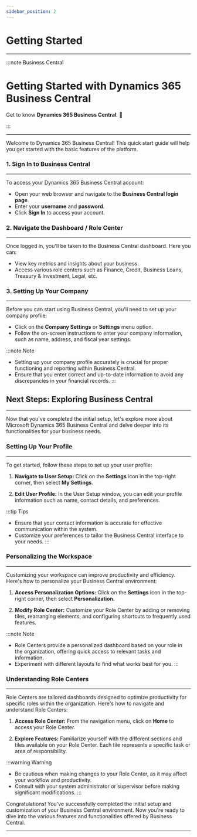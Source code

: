 ```yaml
---
sidebar_position: 2
---
```


# Getting Started
---

:::note Business Central
<div class="container">
    <div class="custom-note">
        <h1>Getting Started with Dynamics 365 Business Central</h1>
        <p>Get to know <strong>Dynamics 365 Business Central</strong>. 🤗</p>
    </div>
</div>
:::

---

Welcome to Dynamics 365 Business Central! This quick start guide will help you get started with the basic features of the platform.

### 1. Sign In to Business Central
---

To access your Dynamics 365 Business Central account:

- Open your web browser and navigate to the **Business Central login page**.
- Enter your **username** and **password**.
- Click **Sign In** to access your account.

### 2. Navigate the Dashboard / Role Center
---

Once logged in, you'll be taken to the Business Central dashboard. Here you can:
- View key metrics and insights about your business.
- Access various role centers such as Finance, Credit, Business Loans, Treasury & Investment, Legal, etc.

### 3. Setting Up Your Company
---

Before you can start using Business Central, you'll need to set up your company profile:
- Click on the **Company Settings** or **Settings** menu option.
- Follow the on-screen instructions to enter your company information, such as name, address, and fiscal year settings.

:::note Note
- Setting up your company profile accurately is crucial for proper functioning and reporting within Business Central.
- Ensure that you enter correct and up-to-date information to avoid any discrepancies in your financial records.
:::

## Next Steps: Exploring Business Central
---

Now that you've completed the initial setup, let's explore more about Microsoft Dynamics 365 Business Central and delve deeper into its functionalities for your business needs.

### Setting Up Your Profile
---

To get started, follow these steps to set up your user profile:

1. **Navigate to User Setup:** Click on the **Settings** icon in the top-right corner, then select **My Settings**.
   
2. **Edit User Profile:** In the User Setup window, you can edit your profile information such as name, contact details, and preferences.

:::tip Tips
- Ensure that your contact information is accurate for effective communication within the system.
- Customize your preferences to tailor the Business Central interface to your needs.
:::

### Personalizing the Workspace
---

Customizing your workspace can improve productivity and efficiency. Here's how to personalize your Business Central environment:

1. **Access Personalization Options:** Click on the **Settings** icon in the top-right corner, then select **Personalization**.

2. **Modify Role Center:** Customize your Role Center by adding or removing tiles, rearranging elements, and configuring shortcuts to frequently used features.

:::note Note
- Role Centers provide a personalized dashboard based on your role in the organization, offering quick access to relevant tasks and information.
- Experiment with different layouts to find what works best for you.
:::

### Understanding Role Centers
---

Role Centers are tailored dashboards designed to optimize productivity for specific roles within the organization. Here's how to navigate and understand Role Centers:

1. **Access Role Center:** From the navigation menu, click on **Home** to access your Role Center.

2. **Explore Features:** Familiarize yourself with the different sections and tiles available on your Role Center. Each tile represents a specific task or area of responsibility.

:::warning Warning
- Be cautious when making changes to your Role Center, as it may affect your workflow and productivity.
- Consult with your system administrator or supervisor before making significant modifications.
:::

Congratulations! You've successfully completed the initial setup and customization of your Business Central environment. Now you're ready to dive into the various features and functionalities offered by Business Central.

---